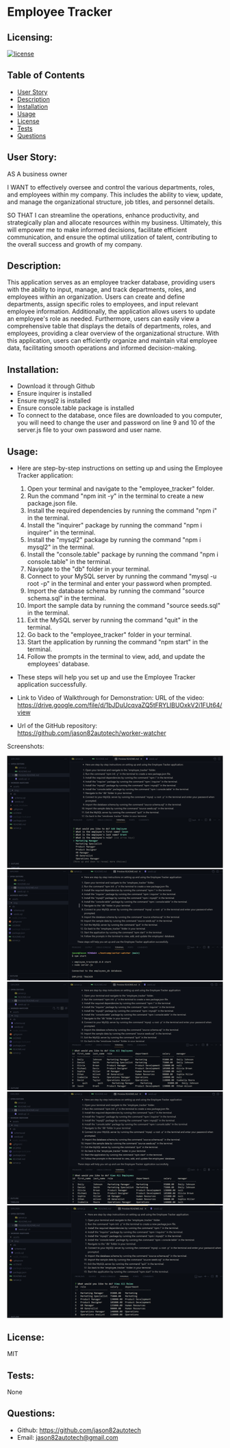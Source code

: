 # Employee Tracker

## Licensing:
[![license](https://img.shields.io/badge/license-MIT-blue)](https://shields.io)

## Table of Contents
- [User Story](#user-story)
- [Description](#description)
- [Installation](#installation)
- [Usage](#usage)
- [License](#license)
- [Tests](#tests)
- [Questions](#questions)

## User Story:
AS A business owner

I WANT to effectively oversee and control the various departments, roles, and employees within my company. This includes the ability to view, update, and manage the organizational structure, job titles, and personnel details.

SO THAT I can streamline the operations, enhance productivity, and strategically plan and allocate resources within my business. Ultimately, this will empower me to make informed decisions, facilitate efficient communication, and ensure the optimal utilization of talent, contributing to the overall success and growth of my company.

## Description:
This application serves as an employee tracker database, providing users with the ability to input, manage, and track departments, roles, and employees within an organization. Users can create and define departments, assign specific roles to employees, and input relevant employee information. Additionally, the application allows users to update an employee's role as needed. Furthermore, users can easily view a comprehensive table that displays the details of departments, roles, and employees, providing a clear overview of the organizational structure. With this application, users can efficiently organize and maintain vital employee data, facilitating smooth operations and informed decision-making.

## Installation:
- Download it through Github
- Ensure inquirer is installed
- Ensure mysql2 is installed
- Ensure console.table package is installed
- To connect to the database, once files are downloaded to you computer, you will need to change the user and password on line 9 and 10 of the server.js file to your own password and user name.

## Usage:
- Here are step-by-step instructions on setting up and using the Employee Tracker application:

    1. Open your terminal and navigate to the "employee_tracker" folder.
    2. Run the command "npm init -y" in the terminal to create a new package.json file.
    3. Install the required dependencies by running the command "npm i" in the terminal.
    4. Install the "inquirer" package by running the command "npm i inquirer" in the terminal.
    5. Install the "mysql2" package by running the command "npm i mysql2" in the terminal.
    6. Install the "console.table" package by running the command "npm i console.table" in the terminal.
    7. Navigate to the "db" folder in your terminal.
    8. Connect to your MySQL server by running the command "mysql -u root -p" in the terminal and enter your password when prompted.
    9. Import the database schema by running the command "source schema.sql" in the terminal.
    10. Import the sample data by running the command "source seeds.sql" in the terminal.
    11. Exit the MySQL server by running the command "quit" in the terminal.
    12. Go back to the "employee_tracker" folder in your terminal.
    13. Start the application by running the command "npm start" in the terminal.
    14. Follow the prompts in the terminal to view, add, and update the employees' database.

- These steps will help you set up and use the Employee Tracker application successfully. 

- Link to Video of Walkthrough for Demonstration: URL of the video: https://drive.google.com/file/d/1bJDuUcqvaZQ5tFRYLlBUOxkV2i1FUt64/view

- Url of the GitHub repository: https://github.com/jason82autotech/worker-watcher


Screenshots:

![Screenshot](assets/img/add_employee_screenshot.png)
![Screenshot](assets/img/server_start_screenshot.png)
![Screenshot](assets/img/view_added_employee_screenshot.png)
![Screenshot](assets/img/view_all_employees_screenshot.png)
![Screenshot](assets/img/view_all_roles_screenshot.png)




## License:
MIT

## Tests:
None

## Questions:
- Github: https://github.com/jason82autotech
- Email: jason82autotech@gmail.com 